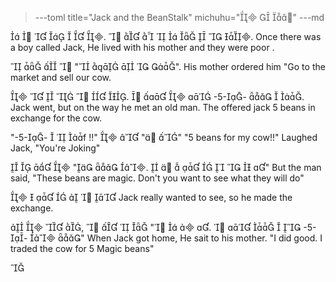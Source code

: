 >---toml
title="Jack and the BeanStalk"
michuhu="  "
>---md

      .         .
Once there was a boy called Jack, He lived with his mother and they were poor . 

    "    ".
His mother ordered him "Go to the market and sell our cow.

      .     -5--   .
Jack went, but on the way he met an old man. The offered jack 5 beans in exchange for the cow.

"-5--   f !!"   " "
"5 beans for my cow!!" Laughed Jack, "You're Joking"

    "  .         "
But the man said, "These beans are magic. Don't you want to see what they will do"

      
Jack really wanted to see, so he made the exchange.

   ,     "   .      -5--  "
When Jack got home, He sait to his mother. "I did good. I traded the cow for 5 Magic beans"

  
